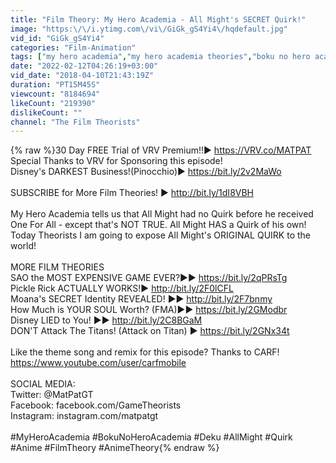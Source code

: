 ```yaml
---
title: "Film Theory: My Hero Academia - All Might's SECRET Quirk!"
image: "https:\/\/i.ytimg.com\/vi\/GiGk_gS4Yi4\/hqdefault.jpg"
vid_id: "GiGk_gS4Yi4"
categories: "Film-Animation"
tags: ["my hero academia","my hero academia theories","boku no hero academia"]
date: "2022-02-12T04:26:19+03:00"
vid_date: "2018-04-10T21:43:19Z"
duration: "PT15M45S"
viewcount: "8184694"
likeCount: "219390"
dislikeCount: ""
channel: "The Film Theorists"
---
```

{% raw %}30 Day FREE Trial of VRV Premium!!► <a rel="nofollow" target="blank" href="https://VRV.co/MATPAT">https://VRV.co/MATPAT</a><br />Special Thanks to VRV for Sponsoring this episode!<br />Disney's DARKEST Business!(Pinocchio)► <a rel="nofollow" target="blank" href="https://bit.ly/2v2MaWo">https://bit.ly/2v2MaWo</a><br /><br />SUBSCRIBE for More Film Theories! ► <a rel="nofollow" target="blank" href="http://bit.ly/1dI8VBH">http://bit.ly/1dI8VBH</a><br /><br />My Hero Academia tells us that All Might had no Quirk before he received One For All - except that's NOT TRUE. All Might HAS a Quirk of his own! Today Theorists I am going to expose All Might's ORIGINAL QUIRK to the world!<br /><br />MORE FILM THEORIES<br />SAO the MOST EXPENSIVE GAME EVER?►► <a rel="nofollow" target="blank" href="https://bit.ly/2qPRsTg">https://bit.ly/2qPRsTg</a><br />Pickle Rick ACTUALLY WORKS!► <a rel="nofollow" target="blank" href="http://bit.ly/2F0lCFL">http://bit.ly/2F0lCFL</a><br />Moana's SECRET Identity REVEALED! ►► <a rel="nofollow" target="blank" href="http://bit.ly/2F7bnmy">http://bit.ly/2F7bnmy</a><br />How Much is YOUR SOUL Worth? (FMA)►► <a rel="nofollow" target="blank" href="https://bit.ly/2GModbr">https://bit.ly/2GModbr</a><br />Disney LIED to You! ►► <a rel="nofollow" target="blank" href="http://bit.ly/2C8BGaM">http://bit.ly/2C8BGaM</a><br />DON'T Attack The Titans! (Attack on Titan) ► <a rel="nofollow" target="blank" href="https://bit.ly/2GNx34t">https://bit.ly/2GNx34t</a><br /><br />Like the theme song and remix for this episode? Thanks to CARF! <a rel="nofollow" target="blank" href="https://www.youtube.com/user/carfmobile">https://www.youtube.com/user/carfmobile</a><br /><br />SOCIAL MEDIA:<br />Twitter: @MatPatGT<br />Facebook: facebook.com/GameTheorists<br />Instagram:  instagram.com/matpatgt<br /><br />#MyHeroAcademia #BokuNoHeroAcademia #Deku #AllMight #Quirk #Anime #FilmTheory #AnimeTheory{% endraw %}
